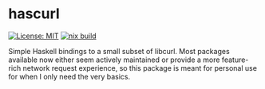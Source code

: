 # hascurl

[![License: MIT](https://img.shields.io/badge/License-MIT-yellow.svg)](https://opensource.org/licenses/MIT)
[![nix build](https://github.com/chuahou/hascurl/actions/workflows/nix-build.yml/badge.svg)](https://github.com/chuahou/hascurl/actions/workflows/nix-build.yml)

Simple Haskell bindings to a small subset of libcurl. Most packages available
now either seem actively maintained or provide a more feature-rich network
request experience, so this package is meant for personal use for when I only
need the very basics.

